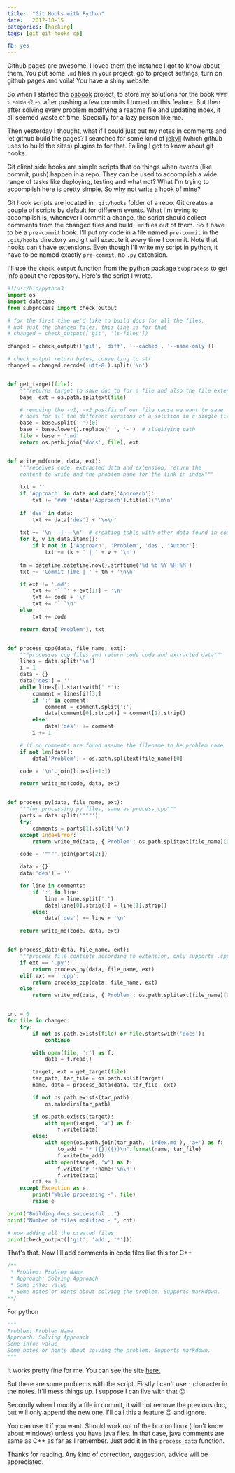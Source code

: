 ```yaml
---
title:  "Git Hooks with Python"
date:   2017-10-15
categories: [hacking]
tags: [git git-hooks cp]

fb: yes
---
```


Github pages are awesome, I loved them the instance I got to know about them. You put some `.md` files in your project, go to project settings, turn on github pages and voila! You have a shiny website.

So when I started the [psbook](https://github.com/sjsakib/psbook/) project, to store my solutions for the book সমস্যা ও সমাধান বই -১, after pushing a few commits I turned on this feature. But then after solving every problem modifying a readme file and updating index, it all seemed waste of time. Specially for a lazy person like me.

Then yesterday I thought, what if I could just put my notes in comments and let github build the pages? I searched for some kind of [jekyll](https://jekyllrb.com/) (which github uses to build the sites) plugins to for that. Failing I got to know about git hooks.

Git client side hooks are simple scripts that do things when events (like commit, push) happen in a repo. They can be used to accomplish a wide range of tasks like deploying, testing and what not? What I'm trying to accomplish here is pretty simple. So why not write a hook of mine?

Git hook scripts are located in `.git/hooks` folder of a repo. Git creates a couple of scripts by default for different events. What I'm trying to accomplish is, whenever I commit a change, the script should collect comments from the changed files and build `.md` files out of them. So it have to be a `pre-commit` hook. I'll put my code in a file named `pre-commit` in the `.git/hooks` directory and git will execute it every time I commit. Note that hooks can't have extensions. Even though I'll write my script in python, it have to be named exactly `pre-commit`, no `.py` extension.

I'll use the `check_output` function from the python package `subprocess` to get info about the repository. Here's the script I wrote.

```python
#!/usr/bin/python3
import os
import datetime
from subprocess import check_output

# for the first time we'd like to build docs for all the files,
# not just the changed files, this line is for that
# changed = check_output(['git', 'ls-files'])

changed = check_output(['git', 'diff', '--cached', '--name-only'])

# check_output return bytes, converting to str
changed = changed.decode('utf-8').split('\n')


def get_target(file):
    """returns target to save doc to for a file and also the file extension"""
    base, ext = os.path.splitext(file)

    # removing the -v1, -v2 postfix of our file cause we want to save
    # docs for all the different versions of a solution in a single file
    base = base.split('-')[0] 
    base = base.lower().replace(' ', '-')  # slugifying path
    file = base + '.md'
    return os.path.join('docs', file), ext


def write_md(code, data, ext):
    """receives code, extracted data and extension, return the
    content to write and the problem name for the link in index"""
    
    txt = ''
    if 'Approach' in data and data['Approach']:
        txt += '### '+data['Approach'].title()+'\n\n'
    
    if 'des' in data:
        txt += data['des'] + '\n\n'
    
    txt += '\n---|---\n'  # creating table with other data found in comment
    for k, v in data.items():
        if k not in ['Approach', 'Problem', 'des', 'Author']:
            txt += (k + ' | ' + v + '\n')
    
    tm = datetime.datetime.now().strftime('%d %b %Y %H:%M')
    txt += 'Commit Time | ' + tm + '\n\n'

    if ext != '.md':
        txt += '```' + ext[1:] + '\n'
        txt += code + '\n'
        txt += '```\n'
    else:
        txt += code

    return data['Problem'], txt


def process_cpp(data, file_name, ext):
    """processes cpp files and return code code and extracted data"""
    lines = data.split('\n')
    i = 1
    data = {}
    data['des'] = ''
    while lines[i].startswith(' *'):
        comment = lines[i][3:]
        if ':' in comment:
            comment = comment.split(':')
            data[comment[0].strip()] = comment[1].strip()
        else:
            data['des'] += comment
        i += 1

    # if no comments are found assume the filename to be problem name
    if not len(data):
        data['Problem'] = os.path.splitext(file_name)[0]

    code = '\n'.join(lines[i+1:])

    return write_md(code, data, ext)


def process_py(data, file_name, ext):
    """for processing py files, same as process_cpp"""
    parts = data.split('"""')
    try:
        comments = parts[1].split('\n')
    except IndexError:
        return write_md(data, {'Problem': os.path.splitext(file_name)[0]}, ext)

    code = '"""'.join(parts[2:])

    data = {}
    data['des'] = ''

    for line in comments:
        if ':' in line:
            line = line.split(':')
            data[line[0].strip()] = line[1].strip()
        else:
            data['des'] += line + '\n'

    return write_md(code, data, ext)


def process_data(data, file_name, ext):
    """process file contents according to extension, only supports .cpp, .py for now"""
    if ext == '.py':
        return process_py(data, file_name, ext)
    elif ext == '.cpp':
        return process_cpp(data, file_name, ext)
    else:
        return write_md(data, {'Problem': os.path.splitext(file_name)[0]}, ext)


cnt = 0
for file in changed:
    try:
        if not os.path.exists(file) or file.startswith('docs'):
            continue

        with open(file, 'r') as f:
            data = f.read()

        target, ext = get_target(file)
        tar_path, tar_file = os.path.split(target)
        name, data = process_data(data, tar_file, ext)

        if not os.path.exists(tar_path):
            os.makedirs(tar_path)

        if os.path.exists(target):
            with open(target, 'a') as f:
                f.write(data)
        else:
            with open(os.path.join(tar_path, 'index.md'), 'a+') as f:
                to_add = "* [{}]({})\n".format(name, tar_file)
                f.write(to_add)
            with open(target, 'w') as f:
                f.write('# '+name+'\n\n')
                f.write(data)
        cnt += 1
    except Exception as e:
        print("While processing -", file)
        raise e

print("Building docs successful...")
print("Number of files modified - ", cnt)

# now adding all the created files
print(check_output(['git', 'add', '*']))
```

That's that. Now I'll add comments in code files like this for C++
```cpp
/**
 * Problem: Problem Name
 * Approach: Solving Approach
 * Some info: value
 * Some notes or hints about solving the problem. Supports markdown.
**/
```

For python
```python
"""
Problem: Problem Name
Approach: Solving Approach
Some info: value
Some notes or hints about solving the problem. Supports markdown.
"""
```

It works pretty fine for me. You can see the site [here.](https://sjsakib.github.io/psbook/)

But there are some problems with the script. Firstly I can't use `:` character in the notes. It'll mess things up. I suppose I can live with that :neutral_face:

Secondly when I modify a file in commit, it will not remove the previous doc, but will only append the new one. I'll call this a feature :wink: and ignore.

You can use it if you want. Should work out of the box on linux (don't know about windows) unless you have java files. In that case, java comments are same as C++ as far as I remember. Just add it in the `process_data` function.

Thanks for reading. Any kind of correction, suggestion, advice will be appreciated.
